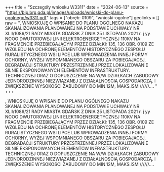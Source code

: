 +++
title = "Szczegóły wniosku W3311"
date = "2024-06-13"
source = "https://bip.brg.gda.pl/images/uploads/wnioski-do-planu-ogolnego/w3311.pdf"
tags = ["obręb: 0109", "wnioski-ogolne"]
geolinks = []
raw = ", WNIOSKUJĘ O WPISANIE DO PLANU OGÓLNEGO NAKAZU SKANALIZOWANIA PLANOWANEJ NA PODSTAWIE UCHWAŁY NR XLII/1086/21 RADY MIASTA GDAŃSK Z DNIA 25 LISTOPADA 2021 r. j yy NOOO DWUTOROWEJ LINII ELEKTROENERGETYCZNEJ 110KV NA FRAGMENCIE PRZEBIEGAJĄCYM PRZEZ DZIAŁKI: 135, 136 OBR. 0109 ZE WZGLEDU NA OCHRONĘ ELEMENTÓW HISTORYCZNEGO ZESPOŁU RURALISTYCZNEGO WSI LIPCE LUB WPROWADZENIA INNEJ FORMY OCHORNY, WYŻEJ WSPOMNIANEGO OBSZARU ZA POBIEGAJACEJ, DEGRADACJI STRUKTURY PRZESTRZENNEJ PRZEZ LOKALIZOWANIE SILNIE EKSPONOWANYCH ELEMENTÓW INFRASTRUKTURY. TECHNICZNEJ ORAZ O DOPUSZCZENIE NA W/W DZIAŁKACH ZABUDOWY JEDNORODZINNEJ NIEZWIĄZANEJ Z DZIAŁALNOSCIĄ GOSPODARCZĄ. I ZWIĘKSZENIE WYSOKOŚCI ZABUDOWY DO MIN.12M, MAKS.ISM   //////.... "
+++

, WNIOSKUJĘ O WPISANIE DO PLANU OGÓLNEGO NAKAZU SKANALIZOWANIA PLANOWANEJ NA PODSTAWIE
UCHWAŁY NR XLII/1086/21 RADY MIASTA GDAŃSK Z DNIA 25 LISTOPADA 2021 r.
j yy NOOO
DWUTOROWEJ LINII ELEKTROENERGETYCZNEJ 110KV NA FRAGMENCIE PRZEBIEGAJĄCYM PRZEZ DZIAŁKI:
135, 136 OBR. 0109 ZE WZGLEDU NA OCHRONĘ ELEMENTÓW HISTORYCZNEGO ZESPOŁU RURALISTYCZNEGO WSI LIPCE LUB
WPROWADZENIA INNEJ FORMY OCHORNY, WYŻEJ WSPOMNIANEGO OBSZARU ZA POBIEGAJACEJ, DEGRADACJI STRUKTURY
PRZESTRZENNEJ PRZEZ LOKALIZOWANIE SILNIE EKSPONOWANYCH ELEMENTÓW INFRASTRUKTURY. TECHNICZNEJ
ORAZ O DOPUSZCZENIE NA W/W DZIAŁKACH ZABUDOWY JEDNORODZINNEJ NIEZWIĄZANEJ Z DZIAŁALNOSCIĄ
GOSPODARCZĄ. I ZWIĘKSZENIE WYSOKOŚCI ZABUDOWY DO MIN.12M, MAKS.ISM   //////....



